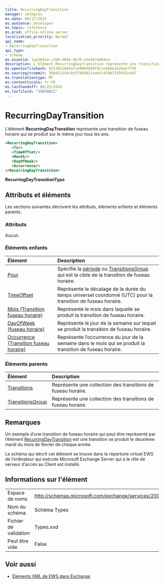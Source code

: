 ```yaml
---
title: RecurringDayTransition
manager: sethgros
ms.date: 09/17/2015
ms.audience: Developer
ms.topic: reference
ms.prod: office-online-server
localization_priority: Normal
api_name:
- RecurringDayTransition
api_type:
- schema
ms.assetid: 1ae28d14-c2b8-4084-9e76-e2e347a884ce
description: L’élément RecurringDayTransition représente une transition de fuseau horaire qui se produit sur le même jour tous les ans.
ms.openlocfilehash: 913345188547ce9903809fdc1cbbbe3e20ae7f36
ms.sourcegitcommit: 34041125dc8c5f993b21cebfc4f8b72f0fd2cb6f
ms.translationtype: MT
ms.contentlocale: fr-FR
ms.lasthandoff: 06/25/2018
ms.locfileid: "19829012"
---
```

# <a name="recurringdaytransition"></a>RecurringDayTransition

L’élément **RecurringDayTransition** représente une transition de fuseau horaire qui se produit sur le même jour tous les ans. 
  
```xml
<RecurringDayTransition>
   <To/>
   <TimeOffset/>
   <Month/>
   <DayOfWeek/>
   <Occurrence/>
</RecurringDayTransition>
```

 **RecurringDayTransitionType**
## <a name="attributes-and-elements"></a>Attributs et éléments

Les sections suivantes décrivent les attributs, éléments enfants et éléments parents.
  
### <a name="attributes"></a>Attributs

Aucun.
  
### <a name="child-elements"></a>Éléments enfants

|**Élément**|**Description**|
|:-----|:-----|
|[Pour](to.md) <br/> |Spécifie la [période](period.md) ou [TransitionsGroup](transitionsgroup.md) qui est la cible de la transition de fuseau horaire.  <br/> |
|[TimeOffset](timeoffset.md) <br/> |Représente le décalage de la durée du temps universel coordonné (UTC) pour la transition de fuseau horaire.  <br/> |
|[Mois (Transition fuseau horaire)](month-time-zone-transition.md) <br/> |Représente le mois dans laquelle se produit la transition de fuseau horaire.  <br/> |
|[DayOfWeek (fuseau horaire)](dayofweek-timezone.md) <br/> |Représente le jour de la semaine sur lequel se produit la transition de fuseau horaire.  <br/> |
|[Occurrence (Transition fuseau horaire)](occurrence-time-zone-transition.md) <br/> |Représente l’occurrence du jour de la semaine dans le mois qui se produit la transition de fuseau horaire.  <br/> |
   
### <a name="parent-elements"></a>Éléments parents

|**Élément**|**Description**|
|:-----|:-----|
|[Transitions](transitions.md) <br/> |Représente une collection des transitions de fuseau horaire.  <br/> |
|[TransitionsGroup](transitionsgroup.md) <br/> |Représente une collection des transitions de fuseau horaire.  <br/> |
   
## <a name="remarks"></a>Remarques

Un exemple d’une transition de fuseau horaire qui peut être représenté par l’élément [RecurringDayTransition](recurringdaytransition.md) est une transition se produit le deuxième mardi du mois de février de chaque année. 
  
Le schéma qui décrit cet élément se trouve dans le répertoire virtuel EWS de l’ordinateur qui exécute Microsoft Exchange Server qui a le rôle de serveur d’accès au Client est installé.
  
## <a name="element-information"></a>Informations sur l'élément

|||
|:-----|:-----|
|Espace de noms  <br/> |http://schemas.microsoft.com/exchange/services/2006/types  <br/> |
|Nom du schéma  <br/> |Schéma Types  <br/> |
|Fichier de validation  <br/> |Types.xsd  <br/> |
|Peut être vide  <br/> |False  <br/> |
   
## <a name="see-also"></a>Voir aussi



- [Éléments XML de EWS dans Exchange](ews-xml-elements-in-exchange.md)

